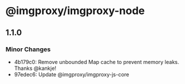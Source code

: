# @imgproxy/imgproxy-node

## 1.1.0

### Minor Changes

- 4b179c0: Remove unbounded Map cache to prevent memory leaks. Thanks @kankje!
- 97edec6: Update @imgproxy/imgproxy-js-core
